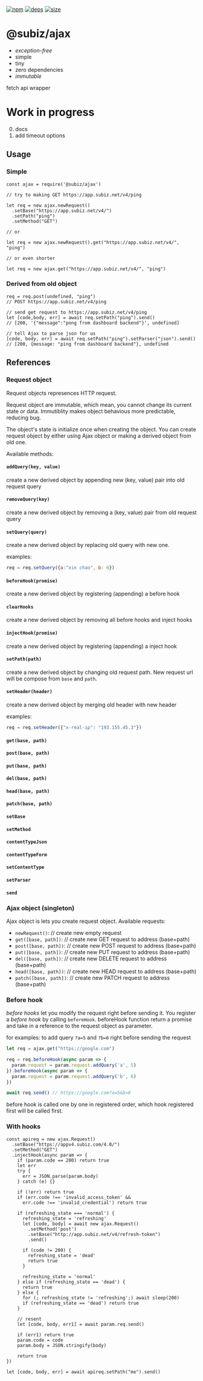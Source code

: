 [![npm][npm]][npm-url]
[![deps][deps]][deps-url]
[![size][size]][size-url]

# @subiz/ajax
* *exception-free*
* simple
* tiny
* zero dependencies
* *immutable*

fetch api wrapper

# Work in progress
0. docs
1. add timeout options

## Usage

### Simple
```
const ajax = require('@subiz/ajax')

// try to making GET https://app.subiz.net/v4/ping

let req = new ajax.newRequest()
  .setBase("https://app.subiz.net/v4/")
  .setPath("ping")
  .setMethod("GET")

// or

let req = new ajax.newRequest().get("https://app.subiz.net/v4/", "ping")

// or even shorter

let req = new ajax.get("https://app.subiz.net/v4/", "ping")

```

### Derived from old object
```
req = req.post(undefined, "ping")
// POST https://app.subiz.net/v4/ping

// send get request to https://app.subiz.net/v4/ping
let [code,body, err] = await req.setPath("ping").send()
// [200, '{"message":"pong from dashboard backend"}', undefined]

// tell Ajax to parse json for us
[code, body, err] = await req.setPath("ping").setParser("json").send()
// [200, {message: "ping from dashboard backend"}, undefined

```
## References
### Request object
Request objects represences HTTP request.

Request object are immutable, which mean, you cannot change its current state or data. Immutiblity makes object behavious more predictable, reducing bug.

The object's state is initialize once when creating the object. You can create request object by either using Ajax object or making a derived object from old one.

Available methods:
#### `addQuery(key, value)`
create a new derived object by appending new (key, value) pair into old request query

#### `removeQuery(key)`
create a new derived object by removing a (key, value) pair from old request query

#### `setQuery(query)`
create a new derived object by replacing old query with new one.

examples:
```js
req = req.setQuery({a:"xin chao", b: 6})
```

#### `beforeHook(promise)`
create a new derived object by registering (appending) a before hook

#### `clearHooks`
create a new derived object by removing all before hooks and inject hooks

#### `injectHook(promise)`
create a new derived object by registering (appending) a inject hook

#### `setPath(path)`
create a new derived object by changing old request path. New request url will be compose from `base` and `path`.

#### `setHeader(header)`
create a new derived object by merging old header with new header

examples:
```js
req = req.setHeader({"x-real-ip": "193.155.45.3"})
```
#### `get(base, path)`
#### `post(base, path)`
#### `put(base, path)`
#### `del(base, path)`
#### `head(base, path)`
#### `patch(base, path)`
#### `setBase`
#### `setMethod`
#### `contentTypeJson`
#### `contentTypeForm`
#### `setContentType`
#### `setParser`
#### `send`

### Ajax object (singleton)
Ajax object is lets you create request object. Available requests:
+ `newRequest()`: // create new empty request
+ `get([base, path])`: // create new GET request to address (base+path)
+ `post([base, path])`: // create new POST request to address (base+path)
+ `put([base, path])`: // create new PUT request to address (base+path)
+ `del([base, path])`: // create new DELETE request to address (base+path)
+ `head([base, path])`: // create new HEAD request to address (base+path)
+ `patch([base, path])`: // create new PATCH request to address (base+path)

### Before hook
*before hooks* let you modify the request right before sending it.
You register a *before hook* by calling `beforeHook`. beforeHook function return a promise and take in a reference to the request object as parameter.

for examples: to add query `?a=5` and `?b=6` right before sending the request
```js
let req = ajax.get("https://google.com")

req = req.beforeHook(async param => {
  param.request = param.request.addQuery('a', 5)
}).beforeHook(async param => {
  param.request = param.request.addQuery('b', 6)
})

await req.send() // https://google.com?a=5&b=6
```

before hook is called one by one in registered order, which hook registered first will be called
first.

### With hooks
```
const apireq = new ajax.Request()
  .setBase("https://appv4.subiz.com/4.0/")
  .setMethod("GET")
  .injectHook(async param => {
    if (param.code == 200) return true
    let err
    try {
      err = JSON.parse(param.body)
    } catch (e) {}

    if (!err) return true
    if (err.code !== 'invalid_access_token' &&
	  err.code !== 'invalid_credential') return true

    if (refreshing_state === 'normal') {
      refreshing_state = 'refreshing'
      let [code, body] = await new ajax.Request()
        .setMethod('post')
        .setBase("http://app.subiz.net/v4/refresh-token")
        .send()

      if (code != 200) {
        refreshing_state = 'dead'
        return true
      }

      refreshing_state = 'normal'
    } else if (refreshing_state == 'dead') {
      return true
    } else {
      for (; refreshing_state != 'refreshing';) await sleep(200)
      if (refreshing_state == 'dead') return true
    }

    // resent
    let [code, body, err1] = await param.req.send()

    if (err1) return true
    param.code = code
    param.body = JSON.stringify(body)

    return true
})

let [code, body, err] = await apireq.setPath("me").send()

```

[npm]: https://img.shields.io/npm/v/@subiz/ajax.svg
[npm-url]: https://npmjs.com/package/@subiz/ajax
[deps]: https://david-dm.org/@subiz/ajax.svg
[deps-url]: https://david-dm.org/@subiz/ajax
[size]: https://packagephobia.now.sh/badge?p=@subiz/ajax
[size-url]: https://packagephobia.now.sh/result?p=@subiz/ajax
